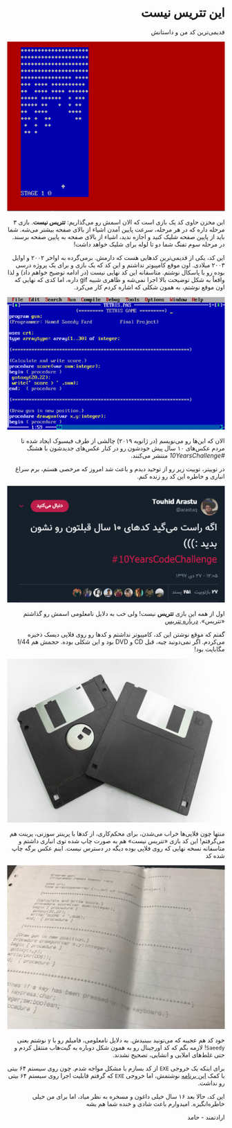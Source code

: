 
<div dir="rtl">

# این تتریس نیست
قدیمی‌ترین کد من و داستانش

![](https://raw.githubusercontent.com/Hameds/ItsNotTetris/master/game.gif)

این مخزن حاوی کد یک بازی است که الان اسمش رو می‌گذاریم: **تتریس نیست**. بازی ۳ مرحله داره که در هر مرحله، سرعت پایین آمدن اشیاء از بالای صفحه بیشتر می‌شه. شما باید از پایین صفحه شلیک کنید و اجازه ندید، اشیاء از بالای صفحه به پایین صفحه برسند. در مرحله سوم تفنگ شما دو تا لوله برای شلیک خواهد داشت!

این کد، یکی از قدیمی‌ترین کدهایی هست که دارمش. برمی‌گرده به اواخر ۲۰۰۲ و اوایل ۲۰۰۳ میلادی. اون موقع کامپیوتر نداشتم و این کد که یک بازی و برای یک پروژه درسی بوده رو با پاسکال نوشتم. متاسفانه این کد نهایی نیست (در ادامه توضیح خواهم داد) و لذا واقعاً به شکل توضیحت بالا اجرا نمی‌شه و ظاهری شبیه gif داره، اما کدی که نهایی که اون موقع نوشتم، به همون شکلی که اشاره کردم کار می‌کرد.

![](https://raw.githubusercontent.com/Hameds/ItsNotTetris/master/turbopascal.png)

الان که این‌ها رو می‌نویسم (در ژانویه ۲۰۱۹) چالشی از طرف فیسبوک ایجاد شده تا مردم عکس‌های ۱۰ سال پیش خودشون رو در کنار عکس‌های جدیدشون با هشتگ *#10YearsChallenge* منتشر می‌کنند.

در توییتر، توییت زیر رو از توحید دیدم و باعث شد امروز که مرخصی هستم، برم سراغ انباری و خاطره این کد رو زنده کنم.

![](https://raw.githubusercontent.com/Hameds/ItsNotTetris/master/arastuq_tweet.png)


اول از همه این بازی **تتریس** نیست! ولی خب به دلایل نامعلومی اسمش رو گذاشتم «تتریس».  [درباره تتریس](https://fa.wikipedia.org/wiki/%D8%AA%D8%AA%D8%B1%DB%8C%D8%B3)

گفتم که موقع نوشتن این کد، کامپیوتر نداشتم و کدها رو روی فلاپی دیسک ذخیره می‌کردم. اگر نمی‌دونید چیه، قبل CD و DVD بود و این شکلی بوده. حجمش هم 1/44 مگابایت بود!

![](https://raw.githubusercontent.com/Hameds/ItsNotTetris/master/floppy-disks.jpg)

منتها چون فلاپی‌ها خراب می‌شدن، برای محکم‌کاری، از کدها با پرینتر سوزنی، پرینت هم می‌گرفتم! این کد بازی «تتریس نیست» هم به صورت چاپ شده توی انباری داشتم و متاسفانه نسخه نهایی که روی فلاپی بوده دیگه در دسترس نیست. اینم عکس برگه چاپ شده کد

![](https://raw.githubusercontent.com/Hameds/ItsNotTetris/master/original_code.jpg)

خود کد هم عجیبه که می‌تونید ببینیدش. به دلایل نامعلومی، فامیلم رو با `y` نوشتم یعنی `Saeedy`! 
لازمه بگم که کد اورجینال رو به همون شکل دوباره به گیت‌هاب منتقل کردم و حتی غلط‌های املایی و انشایی، تصحیح نشدند.

برای اینکه یک خروجی `EXE` از کد بسازم با مشکل مواجه شدم. چون روی سیستم ۶۴ بیتی با کمک [این برنامه](https://sourceforge.net/projects/turbopascal-wdb/) نوشتمش، اما خروجی `EXE` که گرفتم قابلیت اجرا روی سیستم ۶۴ بیتی رو نداشت.

این کد، حالا بعد ۱۶ سال خیلی داغون و مسخره به نظر میاد، اما برای من خیلی خاطره‌انگیزه. امیدوارم باعث شادی و خنده شما هم بشه


ارادتمند - حامد

</div>
